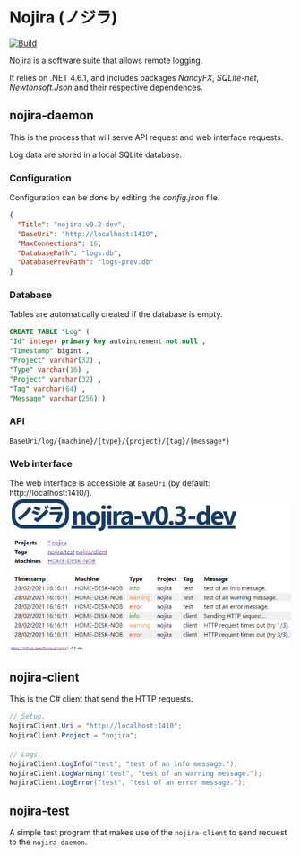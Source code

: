 # Nojira (ノジラ)

[![Build](https://github.com/fsegaud/nojira/actions/workflows/build.yml/badge.svg)](https://github.com/fsegaud/nojira/actions/workflows/build.yml)

Nojira is a software suite that allows remote logging.

It relies on .NET 4.6.1, and includes packages _NancyFX_, _SQLite-net_, _Newtonsoft.Json_ and their respective dependences.

## nojira-daemon

This is the process that will serve API request and web interface requests.

Log data are stored in a local SQLite database.

### Configuration

Configuration can be done by editing the _config.json_ file.
```json
{
  "Title": "nojira-v0.2-dev",
  "BaseUri": "http://localhost:1410",
  "MaxConnections": 16,
  "DatabasePath": "logs.db",
  "DatabasePrevPath": "logs-prev.db"
}
```

### Database

Tables are automatically created if the database is empty.
```sql
CREATE TABLE "Log" (
"Id" integer primary key autoincrement not null ,
"Timestamp" bigint ,
"Project" varchar(32) ,
"Type" varchar(16) ,
"Project" varchar(32) ,
"Tag" varchar(64) ,
"Message" varchar(256) )
```

### API

```
BaseUri/log/{machine}/{type}/{project}/{tag}/{message*}
```

### Web interface

The web interface is accessible at `BaseUri` (by default: http://localhost:1410/).
![web interface screenshot](README.md.files/web.png)

## nojira-client

This is the C# client that send the HTTP requests.
```csharp
// Setup.
NojiraClient.Uri = "http://localhost:1410";
NojiraClient.Project = "nojira";

// Logs.
NojiraClient.LogInfo("test", "test of an info message.");
NojiraClient.LogWarning("test", "test of an warning message.");
NojiraClient.LogError("test", "test of an error message.");
```

## nojira-test

A simple test program that makes use of the `nojira-client` to send request to the `nojira-daemon`.
